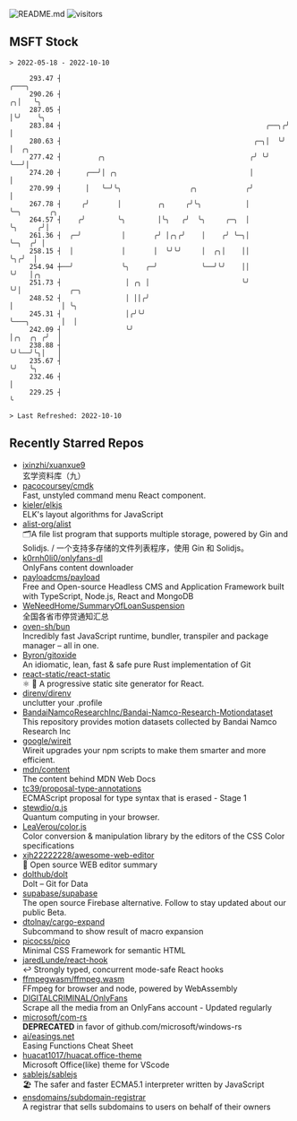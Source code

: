 ![README.md](https://github.com/Gerhut/Gerhut/workflows/README.md/badge.svg)
![visitors](https://visitors.vercel.app/Gerhut/Gerhut?token=8cf69d1f6813d272ef062726b6070c9be4ff72038cfe5a7ded7384a8da65d866)

## MSFT Stock

```
> 2022-05-18 - 2022-10-10

     293.47 ┤                                                          ╭───╮                                     
     290.26 ┤                                                        ╭╮│   ╰╮                                    
     287.05 ┤                                                        │╰╯    ╰╮                                   
     283.84 ┤                                                   ╭──╮╭╯       │                                   
     280.63 ┤                                                ╭─╮│  ╰╯        │  ╭╮                               
     277.42 ┤         ╭╮                                    ╭╯ ╰╯            ╰──╯│                               
     274.20 ┤      ╭──╯│ ╭╮                                 │                    │                               
     270.99 ┤      │   ╰─╯╰╮                 ╭╮            ╭╯                    │                               
     267.78 ┤     ╭╯       │         ╭╮     ╭╯╰╮           │                     ╰─╮       ╭╮                    
     264.57 ┤    ╭╯        ╰╮        │╰╮   ╭╯  ╰╮     ╭─╮  │                       ╰╮     ╭╯│                    
     261.36 ┤  ╭─╯          │       ╭╯ │╭╮╭╯    │    ╭╯ ╰─╮│                        ╰─╮  ╭╯ │                    
     258.15 ┤  │            │       │  ╰╯╰╯     │  ╭╮│    ││                          ╰╮╭╯  │                    
     254.94 ┼──╯            ╰╮    ╭─╯           ╰──╯╰╯    ││                           ╰╯   │╭╮                  
     251.73 ┤                │ ╭╮ │                       ╰╯                                ╰╯│            ╭─╮   
     248.52 ┤                │ ││╭╯                                                           │            │ ╰╮  
     245.31 ┤                │╭╯╰╯                                                            ╰───╮        │  │  
     242.09 ┤                ╰╯                                                                   │╭╮  ╭╮ ╭╯  │  
     238.88 ┤                                                                                     ╰╯╰──╯╰╮│   │  
     235.67 ┤                                                                                            ╰╯   ╰╮ 
     232.46 ┤                                                                                                  │ 
     229.25 ┤                                                                                                  ╰ 

> Last Refreshed: 2022-10-10
```

## Recently Starred Repos

- [ixinzhi/xuanxue9](https://github.com/ixinzhi/xuanxue9)  
  玄学资料库（九）
- [pacocoursey/cmdk](https://github.com/pacocoursey/cmdk)  
  Fast, unstyled command menu React component.
- [kieler/elkjs](https://github.com/kieler/elkjs)  
  ELK's layout algorithms for JavaScript
- [alist-org/alist](https://github.com/alist-org/alist)  
  🗂️A file list program that supports multiple storage, powered by Gin and Solidjs. / 一个支持多存储的文件列表程序，使用 Gin 和 Solidjs。
- [k0rnh0li0/onlyfans-dl](https://github.com/k0rnh0li0/onlyfans-dl)  
  OnlyFans content downloader
- [payloadcms/payload](https://github.com/payloadcms/payload)  
  Free and Open-source Headless CMS and Application Framework built with TypeScript, Node.js, React and MongoDB
- [WeNeedHome/SummaryOfLoanSuspension](https://github.com/WeNeedHome/SummaryOfLoanSuspension)  
  全国各省市停贷通知汇总
- [oven-sh/bun](https://github.com/oven-sh/bun)  
  Incredibly fast JavaScript runtime, bundler, transpiler and package manager – all in one.
- [Byron/gitoxide](https://github.com/Byron/gitoxide)  
  An idiomatic, lean, fast & safe pure Rust implementation of Git
- [react-static/react-static](https://github.com/react-static/react-static)  
  ⚛️ 🚀 A progressive static site generator for React.
- [direnv/direnv](https://github.com/direnv/direnv)  
  unclutter your .profile
- [BandaiNamcoResearchInc/Bandai-Namco-Research-Motiondataset](https://github.com/BandaiNamcoResearchInc/Bandai-Namco-Research-Motiondataset)  
  This repository provides motion datasets collected by Bandai Namco Research Inc
- [google/wireit](https://github.com/google/wireit)  
  Wireit upgrades your npm scripts to make them smarter and more efficient.
- [mdn/content](https://github.com/mdn/content)  
  The content behind MDN Web Docs
- [tc39/proposal-type-annotations](https://github.com/tc39/proposal-type-annotations)  
  ECMAScript proposal for type syntax that is erased - Stage 1
- [stewdio/q.js](https://github.com/stewdio/q.js)  
  Quantum computing in your browser.
- [LeaVerou/color.js](https://github.com/LeaVerou/color.js)  
  Color conversion & manipulation library by the editors of the CSS Color specifications
- [xjh22222228/awesome-web-editor](https://github.com/xjh22222228/awesome-web-editor)  
  🔨  Open source WEB editor summary
- [dolthub/dolt](https://github.com/dolthub/dolt)  
  Dolt – Git for Data
- [supabase/supabase](https://github.com/supabase/supabase)  
  The open source Firebase alternative. Follow to stay updated about our public Beta.
- [dtolnay/cargo-expand](https://github.com/dtolnay/cargo-expand)  
  Subcommand to show result of macro expansion
- [picocss/pico](https://github.com/picocss/pico)  
  Minimal CSS Framework for semantic HTML
- [jaredLunde/react-hook](https://github.com/jaredLunde/react-hook)  
  ↩ Strongly typed, concurrent mode-safe React hooks
- [ffmpegwasm/ffmpeg.wasm](https://github.com/ffmpegwasm/ffmpeg.wasm)  
  FFmpeg for browser and node, powered by WebAssembly
- [DIGITALCRIMINAL/OnlyFans](https://github.com/DIGITALCRIMINAL/OnlyFans)  
  Scrape all the media from an OnlyFans account - Updated regularly
- [microsoft/com-rs](https://github.com/microsoft/com-rs)  
  **DEPRECATED** in favor of github.com/microsoft/windows-rs
- [ai/easings.net](https://github.com/ai/easings.net)  
  Easing Functions Cheat Sheet
- [huacat1017/huacat.office-theme](https://github.com/huacat1017/huacat.office-theme)  
  Microsoft Office(like) theme for VScode
- [sablejs/sablejs](https://github.com/sablejs/sablejs)  
  🏖️ The safer and faster ECMA5.1 interpreter written by JavaScript
- [ensdomains/subdomain-registrar](https://github.com/ensdomains/subdomain-registrar)  
  A registrar that sells subdomains to users on behalf of their owners

